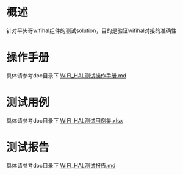# 概述

针对平头哥wifihal组件的测试solution，目的是验证wifihal对接的准确性

# 操作手册

具体请参考doc目录下 [WIFI_HAL测试操作手册.md](doc\WIFI_HAL测试操作手册.md) 

# 测试用例

具体请参考doc目录下 [WIFI_HAL测试用例集.xlsx](doc\WIFI_HAL测试用例集.xlsx) 

# 测试报告

具体请参考doc目录下 [WIFI_HAL测试报告.md](doc\WIFI_HAL测试报告.md) 

